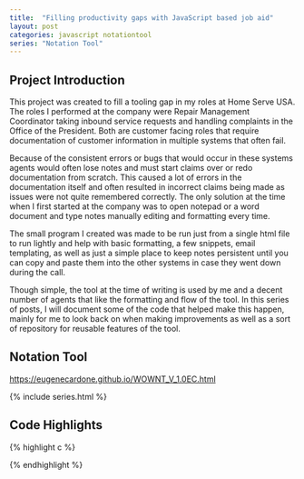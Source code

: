 ```yaml
---
title:  "Filling productivity gaps with JavaScript based job aid"
layout: post
categories: javascript notationtool
series: "Notation Tool"
---
```


## Project Introduction

This project was created to fill a tooling gap in my roles at Home Serve USA. The roles I performed at the company were Repair Management Coordinator taking inbound service requests and handling complaints in the Office of the President. Both are customer facing roles that require documentation of customer information in multiple systems that often fail.  

Because of the consistent errors or bugs that would occur in these systems agents would often lose notes and must start claims over or redo documentation from scratch. This caused a lot of errors in the documentation itself and often resulted in incorrect claims being made as issues were not quite remembered correctly. The only solution at the time when I first started at the company was to open notepad or a word document and type notes manually editing and formatting every time.  

The small program I created was made to be run just from a single html file to run lightly and help with basic formatting, a few snippets, email templating, as well as just a simple place to keep notes persistent until you can copy and paste them into the other systems in case they went down during the call. 

Though simple, the tool at the time of writing is used by me and a decent number of agents that like the formatting and flow of the tool. In this series of posts, I will document some of the code that helped make this happen, mainly for me to look back on when making improvements as well as a sort of repository for reusable features of the tool.  


## Notation Tool
https://eugenecardone.github.io/WOWNT_V_1.0EC.html

{% include series.html %}


## Code Highlights

{% highlight c %}


{% endhighlight %}
